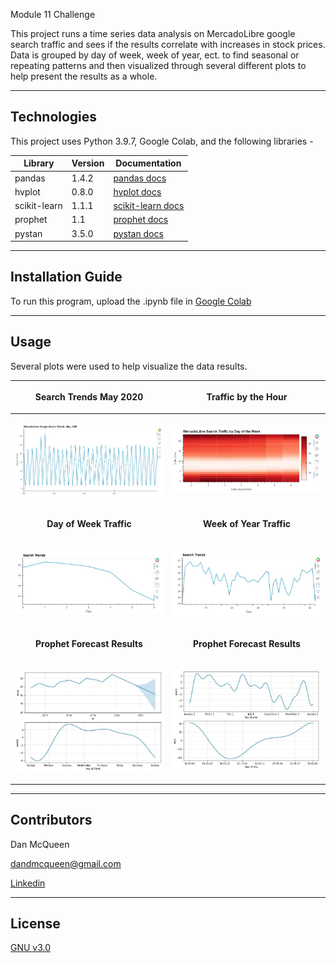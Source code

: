Module 11 Challenge

This project runs a time series data analysis on MercadoLibre google search traffic and sees if the results correlate with increases in stock prices.
Data is grouped by day of week, week of year, ect. to find seasonal or repeating patterns and then visualized through several different plots to help present the results as a whole.

---



## Technologies



This project uses Python 3.9.7, Google Colab, and the following libraries - 


| Library | Version | Documentation
|----|----|---|
| pandas |1.4.2| [pandas docs](https://pandas.pydata.org/docs)
| hvplot |0.8.0| [hvplot docs](https://hvplot.holoviz.org/)
| scikit-learn |1.1.1| [scikit-learn docs](https://scikit-learn.org/stable/)
| prophet| 1.1| [prophet docs](https://facebook.github.io/prophet/docs/quick_start.html)
| pystan | 3.5.0 | [pystan docs](https://pystan.readthedocs.io/en/latest/)

---



## Installation Guide




To run this program, upload the .ipynb file in [Google Colab](https://colab.research.google.com/)



---



## Usage


Several plots were used to help visualize the data results.



|<p align="center">Search Trends May 2020</p>|<p align="center">Traffic by the Hour</p>|
|---|---|
|<p align="center"><img src="images/search_trends.JPG" width=500/></p>|<p align="center"><img src="images/search_trends_heatmap.JPG" width=500/>
|<p align="center">**Day of Week Traffic**</p>|<p align="center">**Week of Year Traffic**</p>|
|<p align="center"><img src="images/search_trends_dayofweek.JPG" width=500/>|<p align="center"><img src="images/search_trends_weekofyear.JPG" width=500/>|
|<p align="center">**Prophet Forecast Results**</p>|<p align="center">**Prophet Forecast Results**</p>|
|<p align="center"><img src="images/search_prophet_1.JPG" width=500/>|<p align="center"><img src="images/search_prophet_2.JPG" width=500/>|
---



## Contributors

Dan McQueen

dandmcqueen@gmail.com

[Linkedin](https://www.linkedin.com/in/dan-mcqueen-4a5980238/)

---



## License

[GNU v3.0](LICENSE)
